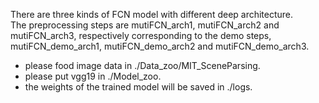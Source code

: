 There are three kinds of FCN model with different deep architecture.  
The preprocessing steps are mutiFCN_arch1, mutiFCN_arch2 and mutiFCN_arch3,  respectively corresponding to the demo steps, mutiFCN_demo_arch1, mutiFCN_demo_arch2 and mutiFCN_demo_arch3.  
* please food image data in ./Data_zoo/MIT_SceneParsing.  
* please put vgg19 in ./Model_zoo.  
* the weights of the trained model will be saved in ./logs.  
